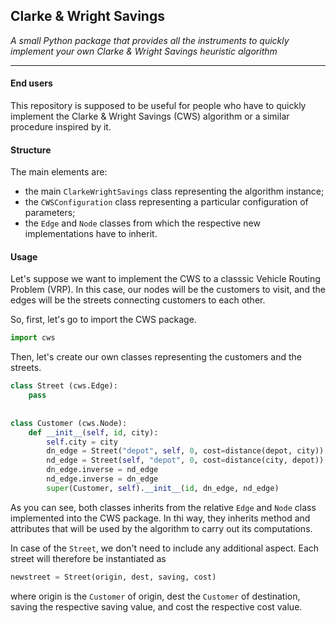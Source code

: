 ## Clarke & Wright Savings 
*A small Python package that provides all the instruments to quickly implement your own Clarke &amp; Wright Savings heuristic algorithm*

-----------------------------------------------------------------

#### End users
This repository is supposed to be useful for people who have to quickly implement the Clarke &amp; Wright Savings (CWS) algorithm or a similar procedure inspired by it.

#### Structure 
The main elements are:
- the main `ClarkeWrightSavings` class representing the algorithm instance;
- the `CWSConfiguration` class representing a particular configuration of parameters;
- the `Edge` and `Node` classes from which the respective new implementations have to inherit.

#### Usage 
Let's suppose we want to implement the CWS to a classsic Vehicle Routing Problem (VRP). In this case, our nodes will be the customers to visit, and the edges will be the streets connecting customers to each other.

So, first, let's go to import the CWS package.
``` python
import cws
```

Then, let's create our own classes representing the customers and the streets.
``` python
class Street (cws.Edge):
    pass
    
    
class Customer (cws.Node):
    def __init__(self, id, city):
        self.city = city
        dn_edge = Street("depot", self, 0, cost=distance(depot, city))
        nd_edge = Street(self, "depot", 0, cost=distance(city, depot))
        dn_edge.inverse = nd_edge
        nd_edge.inverse = dn_edge
        super(Customer, self).__init__(id, dn_edge, nd_edge)

```
As you can see, both classes inherits from the relative `Edge` and `Node` class implemented into the CWS package. In thi way, they inherits method and attributes that will be used by the algorithm to carry out its computations.

In case of the `Street`, we don't need to include any additional aspect. Each street will therefore be instantiated as
``` python
newstreet = Street(origin, dest, saving, cost)
```
where origin is the `Customer` of origin, dest the `Customer` of destination, saving the respective saving value, and cost the respective cost value.
